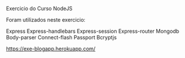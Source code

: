 Exercicio do Curso NodeJS

Foram utilizados neste exercicio:

Express
Express-handlebars
Express-session
Express-router
Mongodb
Body-parser
Connect-flash
Passport
Bcryptjs

https://exe-blogapp.herokuapp.com/

